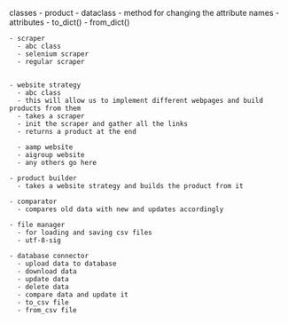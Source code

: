 classes
    - product 
      - dataclass
      - method for changing the attribute names
      - attributes 
      - to_dict()
      - from_dict()
  
    - scraper
      - abc class
      - selenium scraper
      - regular scraper
  
  
    - website strategy
      - abc class
      - this will allow us to implement different webpages and build products from them
      - takes a scraper
      - init the scraper and gather all the links
      - returns a product at the end
    
      - aamp website
      - aigroup website
      - any others go here
  
    - product builder
      - takes a website strategy and builds the product from it
  
    - comparator
      - compares old data with new and updates accordingly
    
    - file manager
      - for loading and saving csv files
      - utf-8-sig

    - database connector
      - upload data to database
      - download data
      - update data
      - delete data
      - compare data and update it
      - to_csv file
      - from_csv file